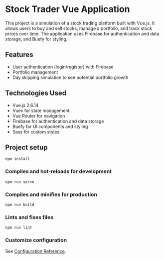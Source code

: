 # Stock Trader Vue Application

This project is a simulation of a stock trading platform built with Vue.js. It allows users to buy and sell stocks, manage a portfolio, and track stock prices over time. The application uses Firebase for authentication and data storage, and Buefy for styling.

## Features

- User authentication (login/register) with Firebase
- Portfolio management
- Day skipping simulation to see potential portfolio growth

## Technologies Used
- Vue.js 2.6.14
- Vuex for state management
- Vue Router for navigation
- Firebase for authentication and data storage
- Buefy for UI components and styling
- Sass for custom styles

## Project setup
```
npm install
```

### Compiles and hot-reloads for development
```
npm run serve
```

### Compiles and minifies for production
```
npm run build
```

### Lints and fixes files
```
npm run lint
```

### Customize configuration
See [Configuration Reference](https://cli.vuejs.org/config/).


